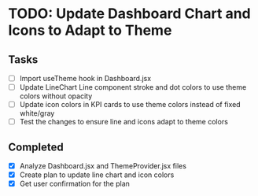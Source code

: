 # TODO: Update Dashboard Chart and Icons to Adapt to Theme

## Tasks
- [ ] Import useTheme hook in Dashboard.jsx
- [ ] Update LineChart Line component stroke and dot colors to use theme colors without opacity
- [ ] Update icon colors in KPI cards to use theme colors instead of fixed white/gray
- [ ] Test the changes to ensure line and icons adapt to theme colors

## Completed
- [x] Analyze Dashboard.jsx and ThemeProvider.jsx files
- [x] Create plan to update line chart and icon colors
- [x] Get user confirmation for the plan
